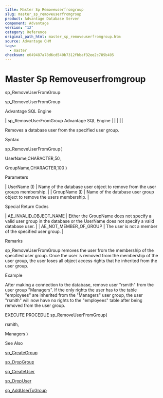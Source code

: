 ```yaml
---
title: Master Sp Removeuserfromgroup
slug: master_sp_removeuserfromgroup
product: Advantage Database Server
component: Advantage
version: "12"
category: Reference
original_path_html: master_sp_removeuserfromgroup.htm
source: Advantage CHM
tags:
  - master
checksum: e049487a78d6cd540b7312fbbaf32ee2c789b405
---
```


# Master Sp Removeuserfromgroup

sp\_RemoveUserFromGroup

sp\_RemoveUserFromGroup

Advantage SQL Engine

| sp\_RemoveUserFromGroup  Advantage SQL Engine |  |  |  |  |

Removes a database user from the specified user group.

Syntax

sp\_RemoveUserFromGroup(

UserName,CHARACTER,50,

GroupName,CHARACTER,100 )

Parameters

| UserName (I) | Name of the database user object to remove from the user groups membership. |
| GroupName (I) | Name of the database user group object to remove the users membership. |

Special Return Codes

| AE\_INVALID\_OBJECT\_NAME | Either the GroupName does not specify a valid user group in the database or the UserName does not specify a valid database user. |
| AE\_NOT\_MEMBER\_OF\_GROUP | The user is not a member of the specified user group. |

Remarks

sp\_RemoveUserFromGroup removes the user from the membership of the specified user group. Once the user is removed from the membership of the user group, the user loses all object access rights that he inherited from the user group.

Example

After making a connection to the database, remove user "rsmith" from the user group "Managers". If the only rights the user has to the table "employees" are inherited from the "Managers" user group, the user "rsmith" will now have no rights to the "employees" table after being removed from the user group.

EXECUTE PROCEDUE sp\_RemoveUserFromGroup(

rsmith,

Managers )

See Also

[sp\_CreateGroup](master_sp_creategroup.md)

[sp\_DropGroup](master_sp_dropgroup.md)

[sp\_CreateUser](master_sp_createuser.md)

[sp\_DropUser](master_sp_dropuser.md)

[sp\_AddUserToGroup](master_sp_addusertogroup.md)
